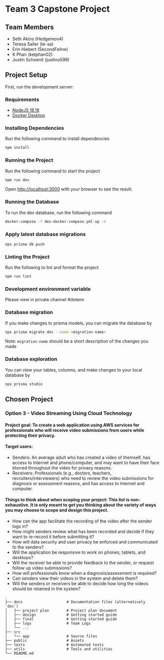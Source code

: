 # Team 3 Capstone Project

## Team Members

-   Seth Akins (Hedgemon4)
-   Teresa Saller (te-sa)
-   Erin Hiebert (SecondFeline)
-   K Phan (ketphan02)
-   Justin Schoenit (justino599)

## Project Setup

First, run the development server:

### Requirements

-   [NodeJS 18.18](https://nodejs.org/en)
-   [Docker Desktop](https://www.docker.com/products/docker-desktop/)

### Installing Dependencies

Run the following command to install dependencies

```bash
npm install
```

### Running the Project

Run the following command to start the project

```bash
npm run dev
```

Open [http://localhost:3000](http://localhost:3000) with your browser to see the result.

### Running the Database

To run the dev database, run the following command

```bash
docker-compose -f dev-docker-compose.yml up -d
```

### Apply latest database migrations
```bash
npx prisma db push
```

### Linting the Project

Run the following to lint and format the project

```bash
npm run lint
```

### Development environment variable
Please view in private channel #dotenv

### Database migration
If you make changes to prisma models, you can migrate the database by
```bash
npx prisma migrate dev --name <migration-name>
```
Note: `migration-name` should be a short description of the changes you made

### Database exploration
You can view your tables, columns, and make changes to your local database by
```bash
npx prisma studio
```

## Chosen Project

### Option 3 - Video Streaming Using Cloud Technology

#### Project goal: To create a web application using AWS services for professionals who will receive video submissions from users while protecting their privacy.

#### Target users:

-   Senders: An average adult who has created a video of themself, has access to Internet and phone/computer, and may want to have their face blurred throughout the video for privacy reasons.
-   Receivers: Professionals (e.g., doctors, teachers, recruiters/interviewers) who need to review the video submissions for diagnosis or assessment reasons, and has access to Internet and computer.

#### Things to think about when scoping your project: This list is non-exhaustive. It is only meant to get you thinking about the variety of ways you may choose to scope and design this project.

-   How can the app facilitate the recording of the video after the sender logs in?
-   How might senders review what has been recorded and decide if they want to re-record it before submitting it?
-   How will data security and user privacy be enforced and communicated to the senders?
-   Will the application be responsive to work on phones, tablets, and desktops?
-   Will the receiver be able to provide feedback to the sender, or request follow up video submissions?
-   How will professionals know when a diagnosis/assessment is required?
-   Can senders view their videos in the system and delete them?
-   Will the senders or receivers be able to decide how long the videos should be retained in the system?

```
.
├── docs                    # Documentation files (alternatively `doc`)
│   ├── project plan        # Project plan document
│   ├── design              # Getting started guide
│   ├── final               # Getting started guide
│   ├── logs                # Team Logs
│   └── ...
├── src
│   └── app                 # Source files
├── public                  # Assets
├── tests                   # Automated tests
├── utils                   # Tools and utilities
└── README.md
```
